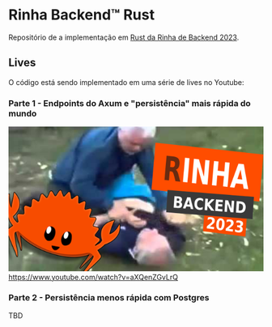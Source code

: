 # Rinha Backend™ Rust

Repositório de a implementação em [Rust da Rinha de Backend 2023](https://github.com/zanfranceschi/rinha-de-backend-2023-q3).

## Lives

O código está sendo implementado em uma série de lives no Youtube:

### Parte 1 - Endpoints do Axum e "persistência" mais rápida do mundo

[![Parte 01](.github/live01.png)](https://www.youtube.com/watch?v=aXQenZGvLrQ)
https://www.youtube.com/watch?v=aXQenZGvLrQ

### Parte 2 - Persistência menos rápida com Postgres

TBD
